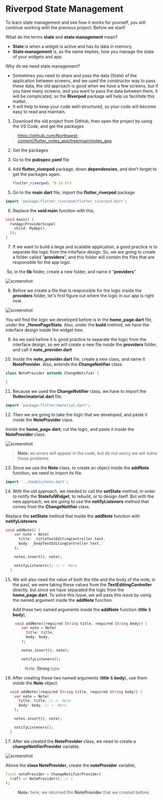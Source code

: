 # **Riverpod** State Management

To learn state management and see how it works for yourself, you will continue working with the previous project. Before we start!

What do the terms **state** and **state management** mean?

- **State** is when a widget is active and has its data in memory.
- **State management** is, as the name implies, how you manage the state of your widgets and app.

Why do we need state management?

- Sometimes you need to share and pass the data (State) of the application between screens, and we used the constructor way to pass these data; the old approach is good when we have a few screens, but if you have many screens, and you want to pass the data between them, it will be complicated, so the **Riverpod** package will help us facilitate this matter.
- It will help to keep your code well-structured, so your code will become easy to read and maintain.

1. Download the old project from GitHub, then open the project by using the VS Code, and get the packages

> https://github.com/Northwest-content/flutter_notes_app/tree/main/notes_app

2. Get the packages

3. Go to the **pubspec.yaml** file

4. Add **flutter_riverpod** package, down **dependencies**, and don’t forget to get the packages again.

   ```yaml
   flutter_riverpod: ^0.14.0+3
   ```

5. Go to the **main.dart** file, import the **flutter_riverpod** package

```dart
import 'package:flutter_riverpod/flutter_riverpod.dart';
```

6. Replace the **void main** function with this,

```dart
void main() {
  runApp(ProviderScope(
    child: MyApp(),
  ));
}
```

7. If we want to build a large and scalable application, a good practice is to separate the logic from the interface design. So, we are going to create a folder called "**providers**", and this folder will contain the files that are responsible for the app logic.

​ So, in the **lib** folder, create a new folder, and name it “**providers**”

![screenshot](https://lh3.googleusercontent.com/7L9CGiSic-kMyLUdwJDsoirvZLazTh_7O9k68pIJ7mtLr2tc9qKKAlblvkYnC95csBXbMrnVIaz-OEu1hPYLPYHbsUnr-03SZSNma3liqNz7QBJFmHucSrV-Dv-ZfWXofyCca0xl)

8. Before we create a file that is responsible for the logic inside the **providers** folder, let's first figure out where the logic in our app is right now.

![screenshot](https://lh4.googleusercontent.com/eUjukQxmaBESf-CA_VmTNEJAc9D-Ppd5RpctRoWQLOTnTDm2yNBR4TdhaZvrMjv2ISgZ77u55Ja8iUMos7O-cD_UadiymORDR4Jg6Kxj4b1GrbtoSAEcvzqEy9AGoTXmpNYWxNhu)

You will find the logic we developed before is in the **home_page.dart** file, under the **\_HomePageState**. Also, under the **build** method, we have the interface design inside the widget tree.

9. As we said before it is good practice to separate the logic from the interface design, so we will create a new file inside the **providers** folder, and call it **note_provider.dart**

10. Inside the **note_provider.dart** file, create a new class, and name it **NoteProvider**. Also, extends the **ChangeNotifier** class.

```dart
class NoteProvider extends ChangeNotifier {

}
```

11. Because we used the **ChangeNotifier** class, we have to import the **flutter/material.dart** file.

```dart
import 'package:flutter/material.dart';
```

12. Then we are going to take the logic that we developed, and paste it inside the **NoteProvider** class.

Inside the **home_page.dart**, cut the logic, and paste it inside the **NoteProvider** class.

![screenshot](https://lh5.googleusercontent.com/yPb_FTtGX7F8nrAAldRmMOKq4OG0vo333f8YmOYZXtGjkbzsNdxVI1XYdVHEqq5Luv2rYau3AfwsyN7sh7af2KCacrsjCwMLui6GLftqfhNbNQ9kFzgBzqO2nJ9LzQMyW6quXFPH)

> **Note:** an errors will appear in the code, but do not worry we will solve these problems

13. Since we use the **Note** class, to create an object inside the **addNote** function, we need to import its file.

```dart
import '../models/note.dart';
```

14. With the old approach, we needed to call the **setState** method, in order to notify the **StatefulWidget**, to rebuild, or to design itself. But with the new approach, we are going to use the **notifyListeners** method that comes from the **ChangeNotifier** class.

Replace the **setState** method that inside the **addNote** function with **notifyListeners**

```dart
void addNote() {
    var note = Note(
      title: _titleTextEditingController.text,
      body: _bodyTextEditingController.text,
    );

    notes.insert(0, note);

    notifyListeners(); // <- Here
  }
```

15. We will also need the value of both the title and the body of the note; in the past, we were taking these values from the **TextEditingController** directly, but since we have separated the logic from the **home_page.dart**. To solve this issue, we will pass this issue by using the named argument inside the **addNote** function.

    Add these two named arguments inside the **addNote** function (**title** & **body**),

    ```dart
     void addNote({required String title, required String body}) {
        var note = Note(
          title: title,
          body: body,
        );

        notes.insert(0, note);

        notifyListeners();
    ```

    > Note: **String** type

16. After creating these two named arguments (**title** & **body**), use them inside the **Note** object.

```dart
  void addNote({required String title, required String body}) {
    var note = Note(
      title: title, // <- Here
      body: body, // <- Here
    );

    notes.insert(0, note);

    notifyListeners();
  }
```

17. After we created the **NoteProvider** class, we need to create a **changeNotifierProvider** variable.

![screenshot](https://lh4.googleusercontent.com/MrhiNfvcfOqObRwXLSuCcQt8shQUGjatT_-kQKc2llVN8dYrzU6cjYzFE3S7lGDjdnChdCKggucVgyR14DReDPTv2Z-B34229KwwyEf_nmnQFucWrYMCyp5k3yIPaoIigj3Xrt39)

Above the **class NoteProvider**, create the **noteProvider** variable;

```dart
final noteProvider = ChangeNotifierProvider(
  (ref) => NoteProvider(), // 1
);
```

> **Note:** here, we returned the **NoteProvider** that we created before.
